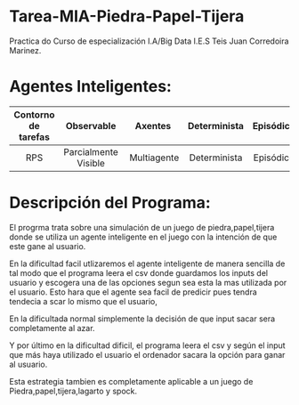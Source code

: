 # Tarea-MIA-Piedra-Papel-Tijera
Practica do Curso de especialización I.A/Big Data I.E.S Teis 
Juan Corredoira Marinez.

# Agentes Inteligentes:

Contorno de tarefas | Observable| Axentes | Determinista | Episódico | Estático | Discreto | Coñecido
:---: | :---: | :---: | :---: | :---: | :---: | :---: | :---: |
 RPS | Parcialmente Visible | Multiagente | Determinista | Episódico | Estático |  Discreto |  - |



# Descripción del Programa:

El progrma trata sobre una simulación de un juego de piedra,papel,tijera donde se utiliza un agente inteligente en el juego con la intención de que este gane al usuario.

En la dificultad facil utlizaremos el agente inteligente de manera sencilla de tal modo que el programa leera el csv donde guardamos los inputs del usuario y escogera una de las opciones segun sea esta la mas utilizada por el usuario. Esto hara que el agente sea facil de predicir pues tendra tendecia a scar lo mismo que el usuario,

En la dificultada normal simplemente la decisión de que input sacar sera completamente al azar.

Y por último en la dificultad dificil, el programa leera el csv y según el input que más haya utilizado el usuario el ordenador sacara la opción para ganar al usuario.

Esta estrategia tambien es completamente aplicable a un juego de Piedra,papel,tijera,lagarto y spock.